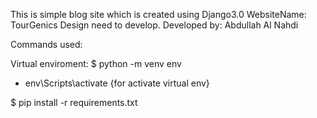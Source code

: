 This is simple blog site which is created using Django3.0
WebsiteName: TourGenics
Design need to develop.
Developed by: Abdullah Al Nahdi

Commands used:

Virtual enviroment:
$ python -m venv env
- env\Scripts\activate {for activate virtual env}

$ pip install -r requirements.txt
